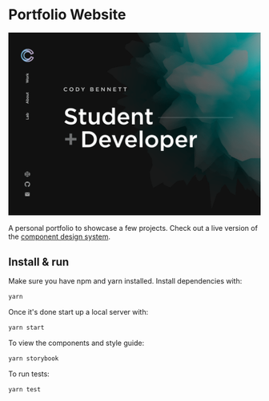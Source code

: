 # Portfolio Website

[![Site preview](/public/social-image.png)](https://codyb.co)

A personal portfolio to showcase a few projects. Check out a live version of the [component design system](https://storybook.codyb.co).

## Install & run

Make sure you have npm and yarn installed. Install dependencies with:

```bash
yarn
```

Once it's done start up a local server with:

```bash
yarn start
```

To view the components and style guide:

```bash
yarn storybook
```

To run tests:

```bash
yarn test
```
